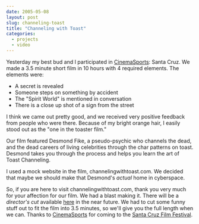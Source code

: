 ```yaml
---
date: 2005-05-08
layout: post
slug: channeling-toast
title: "Channeling with Toast"
categories:
  - projects
  - video
---
```


Yesterday my best bud and I participated in [CinemaSports](http://www.cinemasports.com): Santa Cruz. We made a 3.5 minute short film in 10 hours with 4 required elements. The elements were:

- A secret is revealed
- Someone steps on something by accident
- The "Spirit World" is mentioned in conversation
- There is a close up shot of a sign from the street

I think we came out pretty good, and we received very positive feedback from people who were there. Because of my bright orange hair, I easily stood out as the "one in the toaster film."

Our film featured Desmond Fike, a pseudo-psychic who channels the dead, and the dead careers of living celebrities through the char patterns on toast. Desmond takes you through the process and helps you learn the art of Toast Channeling.

I used a mock website in the film, channelingwithtoast.com. We decided that maybe we should make that Desmond's _actual_ home in cyberspace.

So, if you are here to visit channelingwithtoast.com, thank you very much for your affection for our film. We had a blast making it. There will be a _director's cut_ available [here](http://robknight.org/cwt/) in the near future. We had to cut some funny stuff out to fit the film into 3.5 minutes, so we'll give you the full length when we can. Thanks to [CinemaSports](http://www.cinemasports.com) for coming to the [Santa Cruz Film Festival](http://www.santacruzfilmfestival.com).
